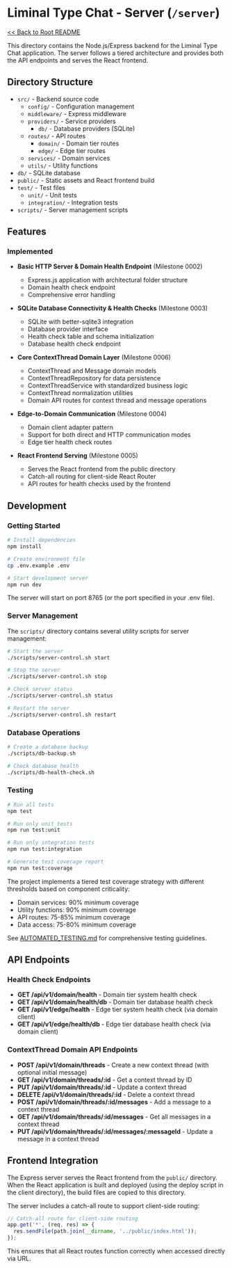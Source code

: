 # Liminal Type Chat - Server (`/server`)

[<< Back to Root README](../README.md)

This directory contains the Node.js/Express backend for the Liminal Type Chat application. The server follows a tiered architecture and provides both the API endpoints and serves the React frontend.

## Directory Structure

- `src/` - Backend source code
  - `config/` - Configuration management
  - `middleware/` - Express middleware
  - `providers/` - Service providers
    - `db/` - Database providers (SQLite)
  - `routes/` - API routes
    - `domain/` - Domain tier routes
    - `edge/` - Edge tier routes
  - `services/` - Domain services
  - `utils/` - Utility functions
- `db/` - SQLite database
- `public/` - Static assets and React frontend build
- `test/` - Test files
  - `unit/` - Unit tests
  - `integration/` - Integration tests
- `scripts/` - Server management scripts

## Features

### Implemented

- **Basic HTTP Server & Domain Health Endpoint** (Milestone 0002)
  - Express.js application with architectural folder structure
  - Domain health check endpoint
  - Comprehensive error handling

- **SQLite Database Connectivity & Health Checks** (Milestone 0003)
  - SQLite with better-sqlite3 integration
  - Database provider interface
  - Health check table and schema initialization
  - Database health check endpoint

- **Core ContextThread Domain Layer** (Milestone 0006)
  - ContextThread and Message domain models
  - ContextThreadRepository for data persistence
  - ContextThreadService with standardized business logic
  - ContextThread normalization utilities
  - Domain API routes for context thread and message operations

- **Edge-to-Domain Communication** (Milestone 0004)
  - Domain client adapter pattern
  - Support for both direct and HTTP communication modes
  - Edge tier health check routes

- **React Frontend Serving** (Milestone 0005)
  - Serves the React frontend from the public directory
  - Catch-all routing for client-side React Router
  - API routes for health checks used by the frontend

## Development

### Getting Started

```bash
# Install dependencies
npm install

# Create environment file
cp .env.example .env

# Start development server
npm run dev
```

The server will start on port 8765 (or the port specified in your .env file).

### Server Management

The `scripts/` directory contains several utility scripts for server management:

```bash
# Start the server
./scripts/server-control.sh start

# Stop the server
./scripts/server-control.sh stop

# Check server status
./scripts/server-control.sh status

# Restart the server
./scripts/server-control.sh restart
```

### Database Operations

```bash
# Create a database backup
./scripts/db-backup.sh

# Check database health
./scripts/db-health-check.sh
```

### Testing

```bash
# Run all tests
npm test

# Run only unit tests
npm run test:unit

# Run only integration tests
npm run test:integration

# Generate test coverage report
npm run test:coverage
```

The project implements a tiered test coverage strategy with different thresholds based on component criticality:
- Domain services: 90% minimum coverage
- Utility functions: 90% minimum coverage
- API routes: 75-85% minimum coverage
- Data access: 75-80% minimum coverage

See [AUTOMATED_TESTING.md](../docs/AUTOMATED_TESTING.md) for comprehensive testing guidelines.

## API Endpoints

### Health Check Endpoints

- **GET /api/v1/domain/health** - Domain tier system health check
- **GET /api/v1/domain/health/db** - Domain tier database health check
- **GET /api/v1/edge/health** - Edge tier system health check (via domain client)
- **GET /api/v1/edge/health/db** - Edge tier database health check (via domain client)

### ContextThread Domain API Endpoints

- **POST /api/v1/domain/threads** - Create a new context thread (with optional initial message)
- **GET /api/v1/domain/threads/:id** - Get a context thread by ID
- **PUT /api/v1/domain/threads/:id** - Update a context thread
- **DELETE /api/v1/domain/threads/:id** - Delete a context thread
- **POST /api/v1/domain/threads/:id/messages** - Add a message to a context thread
- **GET /api/v1/domain/threads/:id/messages** - Get all messages in a context thread
- **PUT /api/v1/domain/threads/:id/messages/:messageId** - Update a message in a context thread

## Frontend Integration

The Express server serves the React frontend from the `public/` directory. When the React application is built and deployed (using the deploy script in the client directory), the build files are copied to this directory.

The server includes a catch-all route to support client-side routing:

```javascript
// Catch-all route for client-side routing
app.get('*', (req, res) => {
  res.sendFile(path.join(__dirname, '../public/index.html'));
});
```

This ensures that all React routes function correctly when accessed directly via URL.
